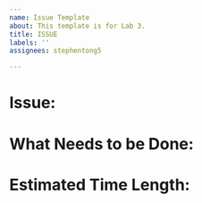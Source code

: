 ```yaml
---
name: Issue Template
about: This template is for Lab 3.
title: ISSUE
labels: ''
assignees: stephentong5

---
```


# Issue:

# What Needs to be Done:

# Estimated Time Length:
